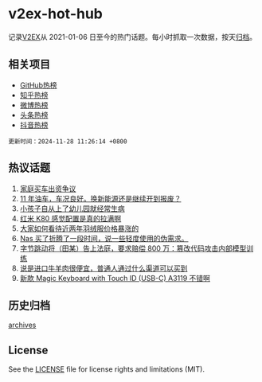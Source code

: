 # v2ex-hot-hub

 记录[V2EX](https://www.v2ex.com/)从 2021-01-06 日至今的热门话题。每小时抓取一次数据，按天[归档](archives)。
 
 ## 相关项目

- [GitHub热榜](https://github.com/lonnyzhang423/github-hot-hub)
- [知乎热榜](https://github.com/lonnyzhang423/zhihu-hot-hub)
- [微博热榜](https://github.com/lonnyzhang423/weibo-hot-hub)
- [头条热榜](https://github.com/lonnyzhang423/toutiao-hot-hub)
- [抖音热榜](https://github.com/lonnyzhang423/douyin-hot-hub)


 `更新时间：2024-11-28 11:26:14 +0800`

## 热议话题

1. [家庭买车出资争议](https://www.v2ex.com/t/1093274)
1. [11 年油车，车况良好。换新能源还是继续开到报废？](https://www.v2ex.com/t/1093038)
1. [小孩子自从上了幼儿园就经常生病](https://www.v2ex.com/t/1093094)
1. [红米 K80 感觉配置是真的拉满啊](https://www.v2ex.com/t/1093228)
1. [大家如何看待近两年羽绒服价格暴涨的](https://www.v2ex.com/t/1093261)
1. [Nas 买了折腾了一段时间，说一些轻度使用的伪需求。](https://www.v2ex.com/t/1093072)
1. [字节跳动将（田某）告上法庭，要求赔偿 800 万：篡改代码攻击内部模型训练](https://www.v2ex.com/t/1093252)
1. [说是进口牛羊肉很便宜，普通人通过什么渠道可以买到](https://www.v2ex.com/t/1093151)
1. [新款 Magic Keyboard with Touch ID (USB-C) A3119 不错啊](https://www.v2ex.com/t/1093039)

## 历史归档

[archives](archives)

## License

See the [LICENSE](LICENSE) file for license rights and limitations (MIT).
